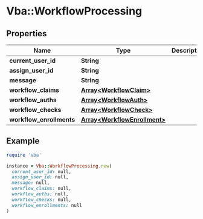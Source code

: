 # Vba::WorkflowProcessing

## Properties

| Name | Type | Description | Notes |
| ---- | ---- | ----------- | ----- |
| **current_user_id** | **String** |  | [optional] |
| **assign_user_id** | **String** |  | [optional] |
| **message** | **String** |  | [optional] |
| **workflow_claims** | [**Array&lt;WorkflowClaim&gt;**](WorkflowClaim.md) |  | [optional] |
| **workflow_auths** | [**Array&lt;WorkflowAuth&gt;**](WorkflowAuth.md) |  | [optional] |
| **workflow_checks** | [**Array&lt;WorkflowCheck&gt;**](WorkflowCheck.md) |  | [optional] |
| **workflow_enrollments** | [**Array&lt;WorkflowEnrollment&gt;**](WorkflowEnrollment.md) |  | [optional] |

## Example

```ruby
require 'vba'

instance = Vba::WorkflowProcessing.new(
  current_user_id: null,
  assign_user_id: null,
  message: null,
  workflow_claims: null,
  workflow_auths: null,
  workflow_checks: null,
  workflow_enrollments: null
)
```

